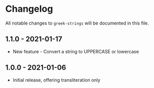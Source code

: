 # Changelog

All notable changes to `greek-strings` will be documented in this file.

## 1.1.0 - 2021-01-17

- New feature - Convert a string to UPPERCASE or lowercase

## 1.0.0 - 2021-01-06

- Initial release, offering transliteration only
